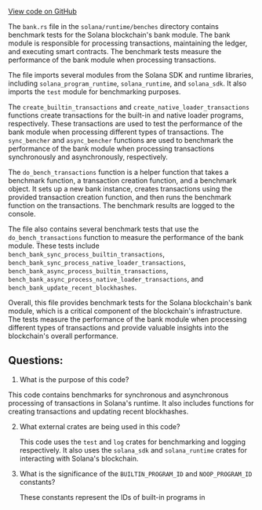 [View code on GitHub](https://github.com/solana-labs/solana/blob/master/runtime/benches/bank.rs)

The `bank.rs` file in the `solana/runtime/benches` directory contains benchmark tests for the Solana blockchain's bank module. The bank module is responsible for processing transactions, maintaining the ledger, and executing smart contracts. The benchmark tests measure the performance of the bank module when processing transactions.

The file imports several modules from the Solana SDK and runtime libraries, including `solana_program_runtime`, `solana_runtime`, and `solana_sdk`. It also imports the `test` module for benchmarking purposes.

The `create_builtin_transactions` and `create_native_loader_transactions` functions create transactions for the built-in and native loader programs, respectively. These transactions are used to test the performance of the bank module when processing different types of transactions. The `sync_bencher` and `async_bencher` functions are used to benchmark the performance of the bank module when processing transactions synchronously and asynchronously, respectively.

The `do_bench_transactions` function is a helper function that takes a benchmark function, a transaction creation function, and a benchmark object. It sets up a new bank instance, creates transactions using the provided transaction creation function, and then runs the benchmark function on the transactions. The benchmark results are logged to the console.

The file also contains several benchmark tests that use the `do_bench_transactions` function to measure the performance of the bank module. These tests include `bench_bank_sync_process_builtin_transactions`, `bench_bank_sync_process_native_loader_transactions`, `bench_bank_async_process_builtin_transactions`, `bench_bank_async_process_native_loader_transactions`, and `bench_bank_update_recent_blockhashes`.

Overall, this file provides benchmark tests for the Solana blockchain's bank module, which is a critical component of the blockchain's infrastructure. The tests measure the performance of the bank module when processing different types of transactions and provide valuable insights into the blockchain's overall performance.
## Questions: 
 1. What is the purpose of this code?
   
   This code contains benchmarks for synchronous and asynchronous processing of transactions in Solana's runtime. It also includes functions for creating transactions and updating recent blockhashes.

2. What external crates are being used in this code?
   
   This code uses the `test` and `log` crates for benchmarking and logging respectively. It also uses the `solana_sdk` and `solana_runtime` crates for interacting with Solana's blockchain.

3. What is the significance of the `BUILTIN_PROGRAM_ID` and `NOOP_PROGRAM_ID` constants?
   
   These constants represent the IDs of built-in programs in 